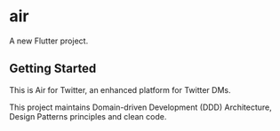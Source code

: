 # air

A new Flutter project.

## Getting Started
This is Air for Twitter, an enhanced platform for Twitter DMs.

This project maintains Domain-driven Development (DDD) Architecture, Design Patterns principles and clean code.
